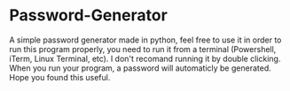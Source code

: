 # Password-Generator
A simple password generator made in python, feel free to use it
in order to run this program properly, you need to run it from a terminal (Powershell, iTerm, Linux Terminal, etc). I don't recomand running it by double clicking. When you run your program, a password will automaticly be generated. Hope you found this useful.
